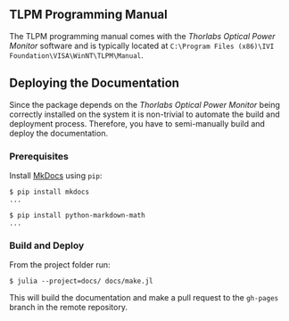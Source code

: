 ## TLPM Programming Manual

The TLPM programming manual comes with the *Thorlabs Optical Power Monitor* software and is typically located at `C:\Program Files (x86)\IVI Foundation\VISA\WinNT\TLPM\Manual`.

## Deploying the Documentation

Since the package depends on the *Thorlabs Optical Power Monitor* being correctly installed on the system it is non-trivial to automate the build and deployment process. Therefore, you have to semi-manually build and deploy the documentation.

### Prerequisites

Install [MkDocs](https://www.mkdocs.org) using `pip`:

```
$ pip install mkdocs
...

$ pip install python-markdown-math
...
```

### Build and Deploy

From the project folder run:

```
$ julia --project=docs/ docs/make.jl
```

This will build the documentation and make a pull request to the `gh-pages` branch in the remote repository.
